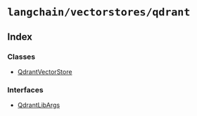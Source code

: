 `langchain/vectorstores/qdrant`
===============================

Index[](#index "Direct link to Index")
---------------------------------------

### Classes[](#classes "Direct link to Classes")

*   [QdrantVectorStore](/docs/api/vectorstores_qdrant/classes/QdrantVectorStore)

### Interfaces[](#interfaces "Direct link to Interfaces")

*   [QdrantLibArgs](/docs/api/vectorstores_qdrant/interfaces/QdrantLibArgs)